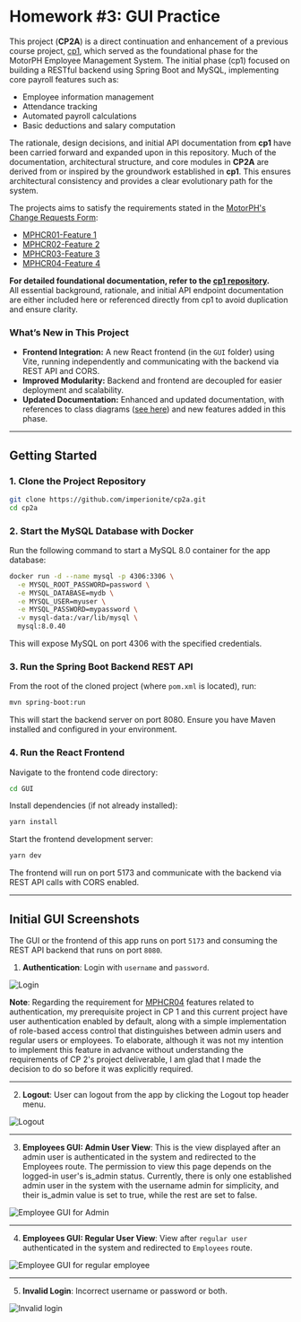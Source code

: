 # Homework #3: GUI Practice

This project (**CP2A**) is a direct continuation and enhancement of a previous course project, [cp1](https://github.com/imperionite/cp1), which served as the foundational phase for the MotorPH Employee Management System. The initial phase (cp1) focused on building a RESTful backend using Spring Boot and MySQL, implementing core payroll features such as:

- Employee information management
- Attendance tracking
- Automated payroll calculations
- Basic deductions and salary computation

The rationale, design decisions, and initial API documentation from **cp1** have been carried forward and expanded upon in this repository. Much of the documentation, architectural structure, and core modules in **CP2A** are derived from or inspired by the groundwork established in **cp1**. This ensures architectural consistency and provides a clear evolutionary path for the system.

The projects aims to satisfy the requirements stated in the [MotorPH's Change Requests Form](https://docs.google.com/spreadsheets/d/1AHv2ht0gqcOINH_yn08s8NBn5DFM-7RIhZlnDWJyEpU/edit?usp=sharing):

- [MPHCR01-Feature 1](https://docs.google.com/spreadsheets/d/1AHv2ht0gqcOINH_yn08s8NBn5DFM-7RIhZlnDWJyEpU/edit?gid=475634283#gid=475634283)
- [MPHCR02-Feature 2](https://docs.google.com/spreadsheets/d/1AHv2ht0gqcOINH_yn08s8NBn5DFM-7RIhZlnDWJyEpU/edit?gid=1902740868#gid=1902740868)
- [MPHCR03-Feature 3](https://docs.google.com/spreadsheets/d/1AHv2ht0gqcOINH_yn08s8NBn5DFM-7RIhZlnDWJyEpU/edit?gid=28244578#gid=28244578)
- [MPHCR04-Feature 4](https://docs.google.com/spreadsheets/d/1AHv2ht0gqcOINH_yn08s8NBn5DFM-7RIhZlnDWJyEpU/edit?gid=299960867#gid=299960867)

**For detailed foundational documentation, refer to the [cp1 repository](https://github.com/imperionite/cp1).**  
All essential background, rationale, and initial API endpoint documentation are either included here or referenced directly from cp1 to avoid duplication and ensure clarity.

### What’s New in This Project

- **Frontend Integration:** A new React frontend (in the `GUI` folder) using Vite, running independently and communicating with the backend via REST API and CORS.
- **Improved Modularity:** Backend and frontend are decoupled for easier deployment and scalability.
- **Updated Documentation:** Enhanced and updated documentation, with references to class diagrams ([see here](https://github.com/imperionite/cp2a/blob/main/CLASS_DIAGRAM.md)) and new features added in this phase.

---

## Getting Started

### 1. Clone the Project Repository

```bash
git clone https://github.com/imperionite/cp2a.git
cd cp2a
```

### 2. Start the MySQL Database with Docker

Run the following command to start a MySQL 8.0 container for the app database:

```bash
docker run -d --name mysql -p 4306:3306 \
  -e MYSQL_ROOT_PASSWORD=password \
  -e MYSQL_DATABASE=mydb \
  -e MYSQL_USER=myuser \
  -e MYSQL_PASSWORD=mypassword \
  -v mysql-data:/var/lib/mysql \
  mysql:8.0.40
```

This will expose MySQL on port 4306 with the specified credentials.

### 3. Run the Spring Boot Backend REST API

From the root of the cloned project (where `pom.xml` is located), run:

```bash
mvn spring-boot:run
```

This will start the backend server on port 8080. Ensure you have Maven installed and configured in your environment.

### 4. Run the React Frontend

Navigate to the frontend code directory:

```bash
cd GUI
```

Install dependencies (if not already installed):

```bash
yarn install
```

Start the frontend development server:

```bash
yarn dev
```

The frontend will run on port 5173 and communicate with the backend via REST API calls with CORS enabled.

---

## Initial GUI Screenshots

The GUI or the frontend of this app runs on port `5173` and consuming the REST API backend that runs on port `8080`.

1. **Authentication**: Login with `username` and `password`.

![Login](https://drive.google.com/uc?id=11DNKKW9q_hB_-f_X4J73cmua9xE_T0Us)

**Note**: Regarding the requirement for [MPHCR04](https://docs.google.com/spreadsheets/d/1AHv2ht0gqcOINH_yn08s8NBn5DFM-7RIhZlnDWJyEpU/edit?gid=299960867#gid=299960867) features related to authentication, my prerequisite project in CP 1 and this current project have user authentication enabled by default, along with a simple implementation of role-based access control that distinguishes between admin users and regular users or employees. To elaborate, although it was not my intention to implement this feature in advance without understanding the requirements of CP 2's project deliverable, I am glad that I made the decision to do so before it was explicitly required.

---

2. **Logout**: User can logout from the app by clicking the Logout top header menu.

![Logout](https://drive.google.com/uc?id=16dsLsaNLxeeacInLhsnxsW_svsUm8_ry)

---

3. **Employees GUI: Admin User View**: This is the view displayed after an admin user is authenticated in the system and redirected to the Employees route. The permission to view this page depends on the logged-in user's is_admin status. Currently, there is only one established admin user in the system with the username admin for simplicity, and their is_admin value is set to true, while the rest are set to false.

![Employee GUI for Admin](https://drive.google.com/uc?id=1ns_gDHPcIsz7Agvh4VrWkQ8RbkxNr787)

---

4. **Employees GUI: Regular User View**: View after `regular user` authenticated in the system and redirected to `Employees` route.

![Employee GUI for regular employee](https://drive.google.com/uc?id=1OJ1JUT58MhQLTLe4CIk7Yp-xiMGKoNKz)

---

5. **Invalid Login**: Incorrect username or password or both.

![Invalid login](https://drive.google.com/uc?id=1JjnYNTru8VAFGfG8bE9XSsbTvLluAXgH)
